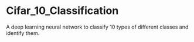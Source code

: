 # Cifar_10_Classification
A deep learning neural network to classify 10 types of different classes and identify them.
